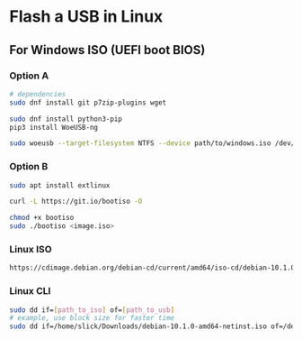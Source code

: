 # Flash a USB in Linux

## For Windows ISO (UEFI boot BIOS)

### Option A

```sh
# dependencies
sudo dnf install git p7zip-plugins wget

sudo dnf install python3-pip
pip3 install WoeUSB-ng

sudo woeusb --target-filesystem NTFS --device path/to/windows.iso /dev/sdX
```

### Option B

```sh
sudo apt install extlinux

curl -L https://git.io/bootiso -O

chmod +x bootiso
sudo ./bootiso <image.iso>
```

### Linux ISO

```html
https://cdimage.debian.org/debian-cd/current/amd64/iso-cd/debian-10.1.0-amd64-netinst.iso
```

### Linux CLI

```sh
sudo dd if=[path_to_iso] of=[path_to_usb]
# example, use block size for faster time
sudo dd if=/home/slick/Downloads/debian-10.1.0-amd64-netinst.iso of=/dev/sdb bs=2M status=progress
```
